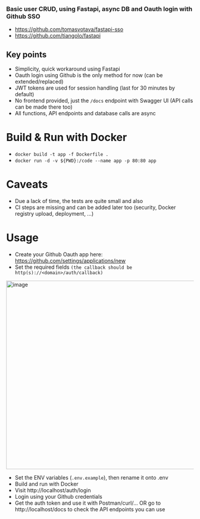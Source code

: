 
### Basic user CRUD, using Fastapi, async DB and Oauth login with Github SSO
- https://github.com/tomasvotava/fastapi-sso
- https://github.com/tiangolo/fastapi

## Key points
- Simplicity, quick workaround using Fastapi
- Oauth login using Github is the only method for now (can be extended/replaced)
- JWT tokens are used for session handling (last for 30 minutes by default)
- No frontend provided, just the `/docs` endpoint with Swagger UI (API calls can be made there too)
- All functions, API endpoints and database calls are async

# Build & Run with Docker
- `docker build -t app -f Dockerfile .`
- `docker run -d -v ${PWD}:/code --name app -p 80:80 app`

# Caveats
- Due a lack of time, the tests are quite small and also
- CI steps are missing and can be added later too (security, Docker registry upload, deployment, ...)

# Usage
- Create your Github Oauth app here: https://github.com/settings/applications/new
- Set the required fields `(the callback should be http(s)://<domain>/auth/callback)`

<img width="505" alt="image" src="https://user-images.githubusercontent.com/11727815/228870948-8d98f28e-48ce-4556-9550-978c87758e5a.png">

- Set the ENV variables (`.env.example`), then rename it onto .env
- Build and run with Docker
- Visit http://localhost/auth/login
- Login using your Github credentials
- Get the auth token and use it with Postman/curl/... OR go to http://localhost/docs to check the API endpoints you can use



